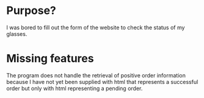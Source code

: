 # Purpose?

I was bored to fill out the form of the website to check the status of my glasses.

# Missing features

The program does not handle the retrieval of positive order information because I have not yet been supplied with html that represents a successful order but only with html representing a pending order.
